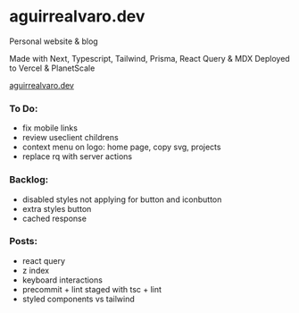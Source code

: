 # aguirrealvaro.dev

Personal website & blog

Made with Next, Typescript, Tailwind, Prisma, React Query & MDX
Deployed to Vercel & PlanetScale

[aguirrealvaro.dev](https://aguirrealvaro.dev)

### To Do:

- fix mobile links
- review useclient childrens
- context menu on logo: home page, copy svg, projects
- replace rq with server actions

### Backlog:

- disabled styles not applying for button and iconbutton
- extra styles button
- cached response

### Posts:

- react query
- z index
- keyboard interactions
- precommit + lint staged with tsc + lint
- styled components vs tailwind
